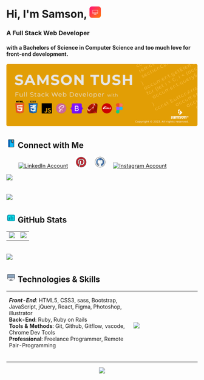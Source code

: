 # Hi, I'm Samson, <img height="30" src="images/laptop (1).png">
### A Full Stack Web Developer 
#### with a Bachelors of Science in Computer Science and too much love for front-end development.
<img src="images/banner.png" alt="Samson Mbaziira github banner" width="auto"/>

## <img height="25" src="images/contact.png">  Connect with Me

&nbsp; &nbsp; &nbsp; &nbsp;
<a href="https://www.linkedin.com/in/samson-tush"><img src="https://res.cloudinary.com/neontuts/image/upload/v1659228895/Icons/linkedin_xaaedy.png" title="LinkedIn | Samson mbaziira" alt="LinkedIn Account" width="30"/></a>
&nbsp; &nbsp;
<a href="https://www.pinterest.com/samsonTm/"><img src="images/pinterest.png" title="Pinterest | Mbaziira Samson" alt="Pinterest Account" width="30"/></a>
&nbsp; &nbsp;
<a href="https://github.com/SamTush"><img src="images/github.png" title="github | Mbaziira Samson" alt="github Account" width="30"/></a>
&nbsp; &nbsp;
<a href="https://www.instagram.com/samsomtm/"><img src="https://res.cloudinary.com/neontuts/image/upload/v1659228895/Icons/instagram_amcnyc.png" title="Instagram | Samson tush" alt="Instagram Account" width="30"/></a>

![](https://komarev.com/ghpvc/?username=SamTush&label=PROFILE+VISITS&style=for-the-badge&color=3c84d9)

<h2><img src="./borderseparator.gif"/></h2>

 ## <img height="25" src="images/statistic.png">  GitHub Stats
  
<div margin-left="100"><table><tr><td width="50%" margin-left="100"><img src="https://github-readme-streak-stats.herokuapp.com?user=samtush&hide_border=true&ring=fb8c00&sideNums=ffffff&stroke=ffffff&background=000000&sideLabels=ffffff&dates=ffffff&fire=fb8c00&currStreakLabel=fb8c00&currStreakNum=ffffff&date_format=M%20j%5B%2C%20Y%5D"></td><td width="50%"><img src="https://github-readme-stats-sigma-five.vercel.app/api?username=samtush&show_icons=true&hide_border=true&title_color=ffffff&icon_color=fb8c00&text_color=939393&bg_color=000000"></td></tr></table></div>

<h2><img src="./borderseparator.gif"/></h2>

  ## <img height="25" src="images/laptop.png"> Technologies & Skills
  
  <div align="center"><table><tr>
 <td width="65%">
  
  ***Front-End***: HTML5, CSS3, sass, Bootstrap, JavaScript, jQuery, React, Figma, Photoshop, illustrator<br>
  **Back-End**: Ruby, Ruby on Rails <br>
  **Tools & Methods**: Git, Github, Gitflow, vscode, Chrome Dev Tools <br>
  **Professional**: Freelance Programmer, Remote Pair-Programming <br><br>
  
 </td>
 <td width="35%"><img src="https://github-readme-stats-sigma-five.vercel.app/api/top-langs/?username=SamTush&layout=compact&theme=dark&hide_border=true"></td></tr></table></div>
  
<p align="center">
  <a href="https://skillicons.dev">
    <img src="https://skillicons.dev/icons?i=html,css,sass,bootstrap,js,jquery,figma,ps,ai,ruby,rails,git,github,githubactions,vscode" />
</a>
</p>






